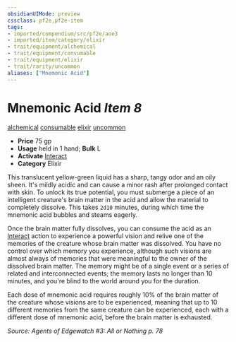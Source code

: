 ```yaml
---
obsidianUIMode: preview
cssclass: pf2e,pf2e-item
tags:
- imported/compendium/src/pf2e/aoe3
- imported/item/category/elixir
- trait/equipment/alchemical
- trait/equipment/consumable
- trait/equipment/elixir
- trait/rarity/uncommon
aliases: ["Mnemonic Acid"]
---
```

# Mnemonic Acid *Item 8*  
[alchemical](alchemical.md)  [consumable](consumable.md)  [elixir](elixir.md)  [uncommon](uncommon.md)  

- **Price** 75 gp
- **Usage** held in 1 hand; **Bulk** L
- **Activate** [Interact](interact.md)
- **Category** Elixir

This translucent yellow-green liquid has a sharp, tangy odor and an oily sheen. It's mildly acidic and can cause a minor rash after prolonged contact with skin. To unlock its true potential, you must submerge a piece of an intelligent creature's brain matter in the acid and allow the material to completely dissolve. This takes `2d10` minutes, during which time the mnemonic acid bubbles and steams eagerly.

Once the brain matter fully dissolves, you can consume the acid as an [Interact](interact.md) action to experience a powerful vision and relive one of the memories of the creature whose brain matter was dissolved. You have no control over which memory you experience, although such visions are almost always of memories that were meaningful to the owner of the dissolved brain matter. The memory might be of a single event or a series of related and interconnected events; the memory lasts no longer than 10 minutes, and you're blind to the world around you for the duration.

Each dose of mnemonic acid requires roughly 10% of the brain matter of the creature whose visions are to be experienced, meaning that up to 10 different memories from the same creature can be experienced, each with a different dose of mnemonic acid, before the brain matter is exhausted.

*Source: Agents of Edgewatch #3: All or Nothing p. 78*